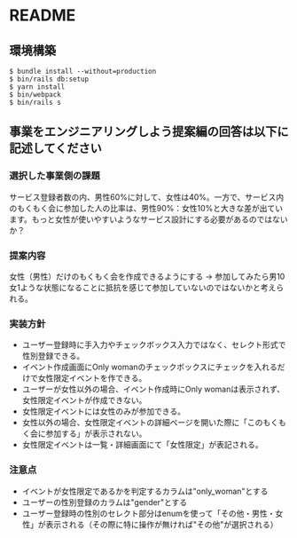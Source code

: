 # README

## 環境構築
```
$ bundle install --without=production
$ bin/rails db:setup
$ yarn install
$ bin/webpack
$ bin/rails s
```

## 事業をエンジニアリングしよう提案編の回答は以下に記述してください

### 選択した事業側の課題
サービス登録者数の内、男性60%に対して、女性は40%。一方で、サービス内のもくもく会に参加した人の比率は、男性90%：女性10%と大きな差が出ています。もっと女性が使いやすいようなサービス設計にする必要があるのではないか？

### 提案内容
女性（男性）だけのもくもく会を作成できるようにする
→ 参加してみたら男10女1ような状態になることに抵抗を感じて参加していないのではないかと考えられる。

### 実装方針
- ユーザー登録時に手入力やチェックボックス入力ではなく、セレクト形式で性別登録できる。
- イベント作成画面にOnly womanのチェックボックスにチェックを入れるだけで女性限定イベントを作できる。
- ユーザーが女性以外の場合、イベント作成時にOnly womanは表示されず、女性限定イベントが作成できない。
- 女性限定イベントには女性のみが参加できる。
- 女性以外の場合、女性限定イベントの詳細ページを開いた際に「このもくもく会に参加する」が表示されない。
- 女性限定イベントは一覧・詳細画面にて「女性限定」が表記される。

### 注意点
- イベントが女性限定であるかを判定するカラムは"only_woman"とする
- ユーザーの性別登録のカラムは"gender"とする
- ユーザー登録時の性別のセレクト部分はenumを使って「その他・男性・女性」が表示される（その際に特に操作が無ければ"その他"が選択される）